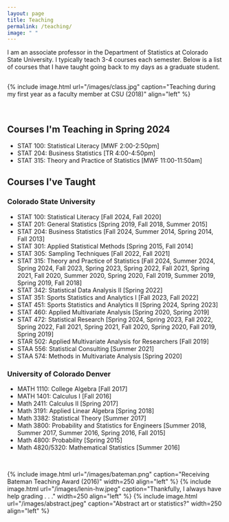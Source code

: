 ```yaml
---
layout: page
title: Teaching
permalink: /teaching/
image: " "
---
```


I am an associate professor in the Department of Statistics at Colorado State University. I typically teach 3-4 courses each semester. Below is a list of courses that I have taught going back to my days as a graduate student. 

<hr style="clear:both;visibility: hidden;" />  


{% include image.html url="/images/class.jpg" caption="Teaching during my first year as a faculty member at CSU (2018)" align="left" %}

<br>

## Courses I'm Teaching in Spring 2024
<ul>
    <li>STAT 100: Statistical Literacy [MWF 2:00-2:50pm]</li>
    <li>STAT 204: Business Statistics [TR 4:00-4:50pm]</li>
    <li>STAT 315: Theory and Practice of Statistics [MWF 11:00-11:50am]</li>
</ul>


## Courses I've Taught

### Colorado State University
<ul>
    <li>STAT 100: Statistical Literacy [Fall 2024, Fall 2020]</li>
    <li>STAT 201: General Statistics [Spring 2019, Fall 2018, Summer 2015]</li>
    <li>STAT 204: Business Statistics [Fall 2024, Summer 2014, Spring 2014, Fall 2013]</li>
    <li>STAT 301: Applied Statistical Methods [Spring 2015, Fall 2014]</li>
    <li>STAT 305: Sampling Techniques [Fall 2022, Fall 2021]</li>
    <li>STAT 315: Theory and Practice of Statistics [Fall 2024, Summer 2024, Spring 2024, Fall 2023, Spring 2023, Spring 2022, Fall 2021, Spring 2021, Fall 2020, Summer 2020, Spring 2020, Fall 2019, Summer 2019, Spring 2019, Fall 2018]</li>
    <li>STAT 342: Statistical Data Analysis II [Spring 2022]</li>
    <li>STAT 351: Sports Statistics and Analytics I [Fall 2023, Fall 2022]</li>
    <li>STAT 451: Sports Statistics and Analytics II [Spring 2024, Spring 2023]</li>
    <li>STAT 460: Applied Multivariate Analysis [Spring 2020, Spring 2019]</li>
    <li>STAT 472: Statistical Research [Spring 2024, Spring 2023, Fall 2022, Spring 2022, Fall 2021, Spring 2021, Fall 2020, Spring 2020, Fall 2019, Spring 2019]</li>
    <li>STAR 502: Applied Multivariate Analysis for Researchers [Fall 2019]</li>
    <li>STAA 556: Statistical Consulting [Summer 2021]</li>
    <li>STAA 574: Methods in Multivariate Analysis [Spring 2020]</li>
</ul>


### University of Colorado Denver 
<ul>
    <li>MATH 1110: College Algebra [Fall 2017]</li>
    <li>MATH 1401: Calculus I [Fall 2016]</li>
    <li>Math 2411: Calculus II [Spring 2017]</li>
    <li>Math 3191: Applied Linear Algebra [Spring 2018]</li>
    <li>Math 3382: Statistical Theory [Summer 2017]</li>
    <li>Math 3800: Probability and Statistics for Engineers [Summer 2018, Summer 2017, Summer 2016, Spring 2016, Fall 2015]</li>
    <li>Math 4800: Probability [Spring 2015]</li>
    <li>Math 4820/5320: Mathematical Statistics [Summer 2016]</li>
</ul>

<br>


{% include image.html url="/images/bateman.png" caption="Receiving Bateman Teaching Award (2016)" width=250 align="left" %}
{% include image.html url="/images/lenin-hw.jpeg" caption="Thankfully, I always have help grading . . ." width=250 align="left" %}
{% include image.html url="/images/abstract.jpeg" caption="Abstract art or statistics?" width=250 align="left" %}


